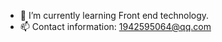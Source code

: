 - 🌱 I’m currently learning Front end technology.
- 📫 Contact information: 1942595064@qq.com

<!---
liu1942595064/liu1942595064 is a ✨ special ✨ repository because its `README.md` (this file) appears on your GitHub profile.
You can click the Preview link to take a look at your changes.
--->
